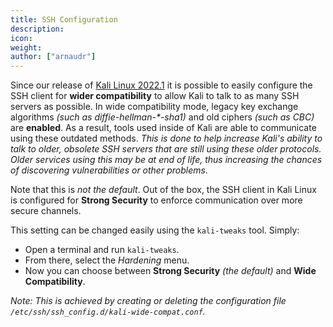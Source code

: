 ```yaml
---
title: SSH Configuration
description:
icon:
weight:
author: ["arnaudr"]
---
```


Since our release of [Kali Linux 2022.1](/blog/kali-linux-2022-1-release/) it is possible to easily configure the SSH client for **wider compatibility** to allow Kali to talk to as many SSH servers as possible. In wide compatibility mode, legacy key exchange algorithms _(such as diffie-hellman-*-sha1)_ and old ciphers _(such as CBC)_ are **enabled**. As a result, tools used inside of Kali are able to communicate using these outdated methods. _This is done to help increase Kali's ability to talk to older, obsolete SSH servers that are still using these older protocols. Older services using this may be at end of life, thus increasing the chances of discovering vulnerabilities or other problems_.

Note that this is _not the default_. Out of the box, the SSH client in Kali Linux is configured for **Strong Security** to enforce communication over more secure channels.

This setting can be changed easily using the `kali-tweaks` tool. Simply:

- Open a terminal and run `kali-tweaks`. 
- From there, select the _Hardening_ menu.
- Now you can choose between **Strong Security** _(the default)_ and **Wide Compatibility**.

_Note: This is achieved by creating or deleting the configuration file `/etc/ssh/ssh_config.d/kali-wide-compat.conf`._
